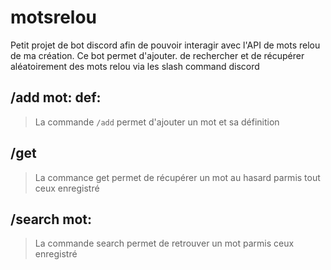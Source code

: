 # motsrelou

Petit projet de bot discord afin de pouvoir interagir avec l'API de mots relou de ma création. Ce bot permet d'ajouter. de rechercher et de récupérer aléatoirement des mots relou via les slash command discord

## /add mot:  def:

> La commande `/add` permet d'ajouter un mot et sa définition

## /get

> La commance get permet de récupérer un mot au hasard parmis tout ceux enregistré

## /search mot:

> La commande search permet de retrouver un mot parmis ceux enregistré
